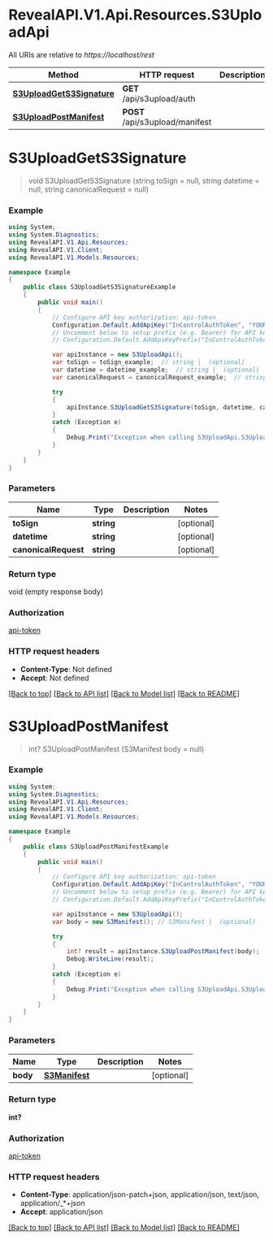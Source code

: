 # RevealAPI.V1.Api.Resources.S3UploadApi

All URIs are relative to *https://localhost/rest*

Method | HTTP request | Description
------------- | ------------- | -------------
[**S3UploadGetS3Signature**](S3UploadApi.md#s3uploadgets3signature) | **GET** /api/s3upload/auth | 
[**S3UploadPostManifest**](S3UploadApi.md#s3uploadpostmanifest) | **POST** /api/s3upload/manifest | 


<a name="s3uploadgets3signature"></a>
# **S3UploadGetS3Signature**
> void S3UploadGetS3Signature (string toSign = null, string datetime = null, string canonicalRequest = null)



### Example
```csharp
using System;
using System.Diagnostics;
using RevealAPI.V1.Api.Resources;
using RevealAPI.V1.Client;
using RevealAPI.V1.Models.Resources;

namespace Example
{
    public class S3UploadGetS3SignatureExample
    {
        public void main()
        {
            // Configure API key authorization: api-token
            Configuration.Default.AddApiKey("InControlAuthToken", "YOUR_API_KEY");
            // Uncomment below to setup prefix (e.g. Bearer) for API key, if needed
            // Configuration.Default.AddApiKeyPrefix("InControlAuthToken", "Bearer");

            var apiInstance = new S3UploadApi();
            var toSign = toSign_example;  // string |  (optional) 
            var datetime = datetime_example;  // string |  (optional) 
            var canonicalRequest = canonicalRequest_example;  // string |  (optional) 

            try
            {
                apiInstance.S3UploadGetS3Signature(toSign, datetime, canonicalRequest);
            }
            catch (Exception e)
            {
                Debug.Print("Exception when calling S3UploadApi.S3UploadGetS3Signature: " + e.Message );
            }
        }
    }
}
```

### Parameters

Name | Type | Description  | Notes
------------- | ------------- | ------------- | -------------
 **toSign** | **string**|  | [optional] 
 **datetime** | **string**|  | [optional] 
 **canonicalRequest** | **string**|  | [optional] 

### Return type

void (empty response body)

### Authorization

[api-token](../README.md#api-token)

### HTTP request headers

 - **Content-Type**: Not defined
 - **Accept**: Not defined

[[Back to top]](#) [[Back to API list]](../README.md#documentation-for-api-endpoints) [[Back to Model list]](../README.md#documentation-for-models) [[Back to README]](../README.md)

<a name="s3uploadpostmanifest"></a>
# **S3UploadPostManifest**
> int? S3UploadPostManifest (S3Manifest body = null)



### Example
```csharp
using System;
using System.Diagnostics;
using RevealAPI.V1.Api.Resources;
using RevealAPI.V1.Client;
using RevealAPI.V1.Models.Resources;

namespace Example
{
    public class S3UploadPostManifestExample
    {
        public void main()
        {
            // Configure API key authorization: api-token
            Configuration.Default.AddApiKey("InControlAuthToken", "YOUR_API_KEY");
            // Uncomment below to setup prefix (e.g. Bearer) for API key, if needed
            // Configuration.Default.AddApiKeyPrefix("InControlAuthToken", "Bearer");

            var apiInstance = new S3UploadApi();
            var body = new S3Manifest(); // S3Manifest |  (optional) 

            try
            {
                int? result = apiInstance.S3UploadPostManifest(body);
                Debug.WriteLine(result);
            }
            catch (Exception e)
            {
                Debug.Print("Exception when calling S3UploadApi.S3UploadPostManifest: " + e.Message );
            }
        }
    }
}
```

### Parameters

Name | Type | Description  | Notes
------------- | ------------- | ------------- | -------------
 **body** | [**S3Manifest**](S3Manifest.md)|  | [optional] 

### Return type

**int?**

### Authorization

[api-token](../README.md#api-token)

### HTTP request headers

 - **Content-Type**: application/json-patch+json, application/json, text/json, application/_*+json
 - **Accept**: application/json

[[Back to top]](#) [[Back to API list]](../README.md#documentation-for-api-endpoints) [[Back to Model list]](../README.md#documentation-for-models) [[Back to README]](../README.md)


